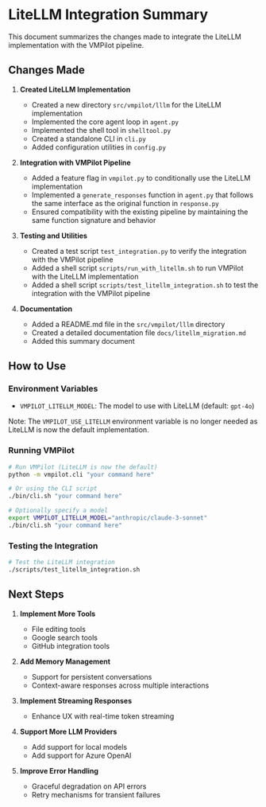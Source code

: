 # LiteLLM Integration Summary

This document summarizes the changes made to integrate the LiteLLM implementation with the VMPilot pipeline.

## Changes Made

1. **Created LiteLLM Implementation**
   - Created a new directory `src/vmpilot/lllm` for the LiteLLM implementation
   - Implemented the core agent loop in `agent.py`
   - Implemented the shell tool in `shelltool.py`
   - Created a standalone CLI in `cli.py`
   - Added configuration utilities in `config.py`

2. **Integration with VMPilot Pipeline**
   - Added a feature flag in `vmpilot.py` to conditionally use the LiteLLM implementation
   - Implemented a `generate_responses` function in `agent.py` that follows the same interface as the original function in `response.py`
   - Ensured compatibility with the existing pipeline by maintaining the same function signature and behavior

3. **Testing and Utilities**
   - Created a test script `test_integration.py` to verify the integration with the VMPilot pipeline
   - Added a shell script `scripts/run_with_litellm.sh` to run VMPilot with the LiteLLM implementation
   - Added a shell script `scripts/test_litellm_integration.sh` to test the integration with the VMPilot pipeline

4. **Documentation**
   - Added a README.md file in the `src/vmpilot/lllm` directory
   - Created a detailed documentation file `docs/litellm_migration.md`
   - Added this summary document

## How to Use

### Environment Variables

- `VMPILOT_LITELLM_MODEL`: The model to use with LiteLLM (default: `gpt-4o`)

Note: The `VMPILOT_USE_LITELLM` environment variable is no longer needed as LiteLLM is now the default implementation.

### Running VMPilot

```bash
# Run VMPilot (LiteLLM is now the default)
python -m vmpilot.cli "your command here"

# Or using the CLI script
./bin/cli.sh "your command here"

# Optionally specify a model
export VMPILOT_LITELLM_MODEL="anthropic/claude-3-sonnet"
./bin/cli.sh "your command here"
```

### Testing the Integration

```bash
# Test the LiteLLM integration
./scripts/test_litellm_integration.sh
```

## Next Steps

1. **Implement More Tools**
   - File editing tools
   - Google search tools
   - GitHub integration tools

2. **Add Memory Management**
   - Support for persistent conversations
   - Context-aware responses across multiple interactions

3. **Implement Streaming Responses**
   - Enhance UX with real-time token streaming

4. **Support More LLM Providers**
   - Add support for local models
   - Add support for Azure OpenAI

5. **Improve Error Handling**
   - Graceful degradation on API errors
   - Retry mechanisms for transient failures

